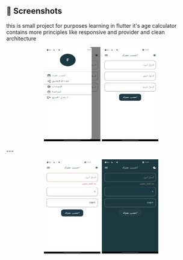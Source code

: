 ## 📸 Screenshots
 this is small project for purposes learning in flutter it's age calculator contains more principles like responsive and provider and clean architecture 

<p align="center">
  <img src="https://github.com/Farea-Al-Dhelaa/Age-Calculator/blob/main/assets/images/screenshot/1.jpg" width="150" height="250" />
  <img src="https://github.com/Farea-Al-Dhelaa/Age-Calculator/blob/main/assets/images/screenshot/2.jpg" width="150" height="250" />
</p>
---
<p align="center">
  <img src="https://github.com/Farea-Al-Dhelaa/Age-Calculator/blob/main/assets/images/screenshot/3.jpg" width="150" height="250" />
  <img src="https://github.com/Farea-Al-Dhelaa/Age-Calculator/blob/main/assets/images/screenshot/4.jpg" width="150" height="250" />
</p>

